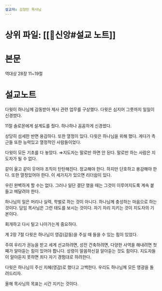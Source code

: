 ```yaml
---
설교자: 김형민 목사님
---
```

# 상위 파일: [[🧭신앙#설교 노트]]

# 본문
역대상 28장 11~19절

# 설교노트
다윗이 하나님께 감동받아 제사 관련 업무를 구상했다.
다윗은 심지어 그릇까지 일일이 신경썼다.

11절
솔로몬에게 설계도를 줬다.
하나하나 꼼꼼하게 신경썼다.

상당히 섬세한 반면 용감하다.
또한 열정이 있다.
다윗은 하나님을 위해 했다.
게다가 측근들 또한 능력있고 열정적인 사람들이었다.

다윗이 모든 기초를 다 놓았다.
⇒지도자는 말로만 하면 안 된다.
말로만 하는 사람은 지도자가 될 수 없다.

같이 울고 같이 웃어야 조직이 탄탄해진다.
정교해야 한다. 하지만 단호하고 용감해야 한다.
또한 열정있어야 한다.
이 세가지가 있으면 리더쉽이 있다.

우린 완벽하게 할 수는 없다.
그러나 일단 결단 했을 때는 그것이 이루어지도록 계속 붙들고 메달려야 한다.

하나님의 일은 머리나 실력, 학벌로 하는 것이 아니다.
하나님께 충성하는 마음으로 하는 것이다.
담임 목사님은 그런 태도를 보시는 것이다.
자기 자리 지키는 것이 지도자의 기본이다.

회개하고 다시 털고 나아가는게 중요하다.

계 2장 7절
다윗은 하나님이 영감(감동)을 주실 때 들을 수 있는 힘이 있었다.

주여 우리가 권능을 받고 세계 선교하려면, 성전 건축하려면, 다양한 사역을 해내려면 첫째가 알아듣는 힘이 있어야 합니다.
성령이 말씀하신걸 알아듣는 것도 힘이다.
지도자들이 알아듣지 못하면 죄다 자기 경험대로 하려한다.

다윗은 하나님이 주신 지혜(영감)로 했다고 고백한다.
우리도 하나님께 모든 영광을 돌려드리자.

올해 목사님의 목표는 시간 지키는 것이다.